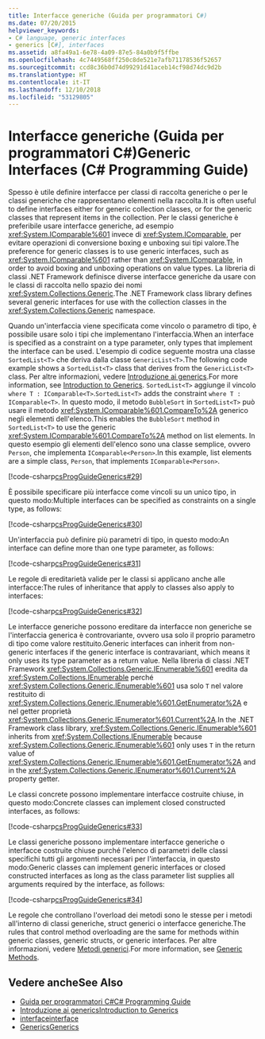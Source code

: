```yaml
---
title: Interfacce generiche (Guida per programmatori C#)
ms.date: 07/20/2015
helpviewer_keywords:
- C# language, generic interfaces
- generics [C#], interfaces
ms.assetid: a8fa49a1-6e78-4a09-87e5-84a0b9f5ffbe
ms.openlocfilehash: 4c7449568ff250c8de521e7afb71178536f52657
ms.sourcegitcommit: ccd8c36b0d74d99291d41aceb14cf98d74dc9d2b
ms.translationtype: HT
ms.contentlocale: it-IT
ms.lasthandoff: 12/10/2018
ms.locfileid: "53129805"
---
```

# <a name="generic-interfaces-c-programming-guide"></a><span data-ttu-id="bbe33-102">Interfacce generiche (Guida per programmatori C#)</span><span class="sxs-lookup"><span data-stu-id="bbe33-102">Generic Interfaces (C# Programming Guide)</span></span>
<span data-ttu-id="bbe33-103">Spesso è utile definire interfacce per classi di raccolta generiche o per le classi generiche che rappresentano elementi nella raccolta.</span><span class="sxs-lookup"><span data-stu-id="bbe33-103">It is often useful to define interfaces either for generic collection classes, or for the generic classes that represent items in the collection.</span></span> <span data-ttu-id="bbe33-104">Per le classi generiche è preferibile usare interfacce generiche, ad esempio <xref:System.IComparable%601> invece di <xref:System.IComparable>, per evitare operazioni di conversione boxing e unboxing sui tipi valore.</span><span class="sxs-lookup"><span data-stu-id="bbe33-104">The preference for generic classes is to use generic interfaces, such as <xref:System.IComparable%601> rather than <xref:System.IComparable>, in order to avoid boxing and unboxing operations on value types.</span></span> <span data-ttu-id="bbe33-105">La libreria di classi .NET Framework definisce diverse interfacce generiche da usare con le classi di raccolta nello spazio dei nomi <xref:System.Collections.Generic>.</span><span class="sxs-lookup"><span data-stu-id="bbe33-105">The .NET Framework class library defines several generic interfaces for use with the collection classes in the <xref:System.Collections.Generic> namespace.</span></span>  
  
 <span data-ttu-id="bbe33-106">Quando un'interfaccia viene specificata come vincolo o parametro di tipo, è possibile usare solo i tipi che implementano l'interfaccia.</span><span class="sxs-lookup"><span data-stu-id="bbe33-106">When an interface is specified as a constraint on a type parameter, only types that implement the interface can be used.</span></span> <span data-ttu-id="bbe33-107">L'esempio di codice seguente mostra una classe `SortedList<T>` che deriva dalla classe `GenericList<T>`.</span><span class="sxs-lookup"><span data-stu-id="bbe33-107">The following code example shows a `SortedList<T>` class that derives from the `GenericList<T>` class.</span></span> <span data-ttu-id="bbe33-108">Per altre informazioni, vedere [Introduzione ai generics](../../../csharp/programming-guide/generics/introduction-to-generics.md).</span><span class="sxs-lookup"><span data-stu-id="bbe33-108">For more information, see [Introduction to Generics](../../../csharp/programming-guide/generics/introduction-to-generics.md).</span></span> <span data-ttu-id="bbe33-109">`SortedList<T>` aggiunge il vincolo `where T : IComparable<T>`.</span><span class="sxs-lookup"><span data-stu-id="bbe33-109">`SortedList<T>` adds the constraint `where T : IComparable<T>`.</span></span> <span data-ttu-id="bbe33-110">In questo modo, il metodo `BubbleSort` in `SortedList<T>` può usare il metodo <xref:System.IComparable%601.CompareTo%2A> generico negli elementi dell'elenco.</span><span class="sxs-lookup"><span data-stu-id="bbe33-110">This enables the `BubbleSort` method in `SortedList<T>` to use the generic <xref:System.IComparable%601.CompareTo%2A> method on list elements.</span></span> <span data-ttu-id="bbe33-111">In questo esempio gli elementi dell'elenco sono una classe semplice, ovvero `Person`, che implementa `IComparable<Person>`.</span><span class="sxs-lookup"><span data-stu-id="bbe33-111">In this example, list elements are a simple class, `Person`, that implements `IComparable<Person>`.</span></span>  
  
 [!code-csharp[csProgGuideGenerics#29](../../../csharp/programming-guide/generics/codesnippet/CSharp/generic-interfaces_1.cs)]  
  
 <span data-ttu-id="bbe33-112">È possibile specificare più interfacce come vincoli su un unico tipo, in questo modo:</span><span class="sxs-lookup"><span data-stu-id="bbe33-112">Multiple interfaces can be specified as constraints on a single type, as follows:</span></span>  
  
 [!code-csharp[csProgGuideGenerics#30](../../../csharp/programming-guide/generics/codesnippet/CSharp/generic-interfaces_2.cs)]  
  
 <span data-ttu-id="bbe33-113">Un'interfaccia può definire più parametri di tipo, in questo modo:</span><span class="sxs-lookup"><span data-stu-id="bbe33-113">An interface can define more than one type parameter, as follows:</span></span>  
  
 [!code-csharp[csProgGuideGenerics#31](../../../csharp/programming-guide/generics/codesnippet/CSharp/generic-interfaces_3.cs)]  
  
 <span data-ttu-id="bbe33-114">Le regole di ereditarietà valide per le classi si applicano anche alle interfacce:</span><span class="sxs-lookup"><span data-stu-id="bbe33-114">The rules of inheritance that apply to classes also apply to interfaces:</span></span>  
  
 [!code-csharp[csProgGuideGenerics#32](../../../csharp/programming-guide/generics/codesnippet/CSharp/generic-interfaces_4.cs)]  
  
 <span data-ttu-id="bbe33-115">Le interfacce generiche possono ereditare da interfacce non generiche se l'interfaccia generica è controvariante, ovvero usa solo il proprio parametro di tipo come valore restituito.</span><span class="sxs-lookup"><span data-stu-id="bbe33-115">Generic interfaces can inherit from non-generic interfaces if the generic interface is contravariant, which means it only uses its type parameter as a return value.</span></span> <span data-ttu-id="bbe33-116">Nella libreria di classi .NET Framework <xref:System.Collections.Generic.IEnumerable%601> eredita da <xref:System.Collections.IEnumerable> perché <xref:System.Collections.Generic.IEnumerable%601> usa solo `T` nel valore restituito di <xref:System.Collections.Generic.IEnumerable%601.GetEnumerator%2A> e nel getter proprietà <xref:System.Collections.Generic.IEnumerator%601.Current%2A>.</span><span class="sxs-lookup"><span data-stu-id="bbe33-116">In the .NET Framework class library, <xref:System.Collections.Generic.IEnumerable%601> inherits from <xref:System.Collections.IEnumerable> because <xref:System.Collections.Generic.IEnumerable%601> only uses `T` in the return value of <xref:System.Collections.Generic.IEnumerable%601.GetEnumerator%2A> and in the <xref:System.Collections.Generic.IEnumerator%601.Current%2A> property getter.</span></span>  
  
 <span data-ttu-id="bbe33-117">Le classi concrete possono implementare interfacce costruite chiuse, in questo modo:</span><span class="sxs-lookup"><span data-stu-id="bbe33-117">Concrete classes can implement closed constructed interfaces, as follows:</span></span>  
  
 [!code-csharp[csProgGuideGenerics#33](../../../csharp/programming-guide/generics/codesnippet/CSharp/generic-interfaces_5.cs)]  
  
 <span data-ttu-id="bbe33-118">Le classi generiche possono implementare interfacce generiche o interfacce costruite chiuse purché l'elenco di parametri delle classi specifichi tutti gli argomenti necessari per l'interfaccia, in questo modo:</span><span class="sxs-lookup"><span data-stu-id="bbe33-118">Generic classes can implement generic interfaces or closed constructed interfaces as long as the class parameter list supplies all arguments required by the interface, as follows:</span></span>  
  
 [!code-csharp[csProgGuideGenerics#34](../../../csharp/programming-guide/generics/codesnippet/CSharp/generic-interfaces_6.cs)]  
  
 <span data-ttu-id="bbe33-119">Le regole che controllano l'overload dei metodi sono le stesse per i metodi all'interno di classi generiche, struct generici o interfacce generiche.</span><span class="sxs-lookup"><span data-stu-id="bbe33-119">The rules that control method overloading are the same for methods within generic classes, generic structs, or generic interfaces.</span></span> <span data-ttu-id="bbe33-120">Per altre informazioni, vedere [Metodi generici](../../../csharp/programming-guide/generics/generic-methods.md).</span><span class="sxs-lookup"><span data-stu-id="bbe33-120">For more information, see [Generic Methods](../../../csharp/programming-guide/generics/generic-methods.md).</span></span>  
  
## <a name="see-also"></a><span data-ttu-id="bbe33-121">Vedere anche</span><span class="sxs-lookup"><span data-stu-id="bbe33-121">See Also</span></span>

- [<span data-ttu-id="bbe33-122">Guida per programmatori C#</span><span class="sxs-lookup"><span data-stu-id="bbe33-122">C# Programming Guide</span></span>](../../../csharp/programming-guide/index.md)  
- [<span data-ttu-id="bbe33-123">Introduzione ai generics</span><span class="sxs-lookup"><span data-stu-id="bbe33-123">Introduction to Generics</span></span>](../../../csharp/programming-guide/generics/introduction-to-generics.md)  
- [<span data-ttu-id="bbe33-124">interface</span><span class="sxs-lookup"><span data-stu-id="bbe33-124">interface</span></span>](../../../csharp/language-reference/keywords/interface.md)  
- [<span data-ttu-id="bbe33-125">Generics</span><span class="sxs-lookup"><span data-stu-id="bbe33-125">Generics</span></span>](~/docs/standard/generics/index.md)
